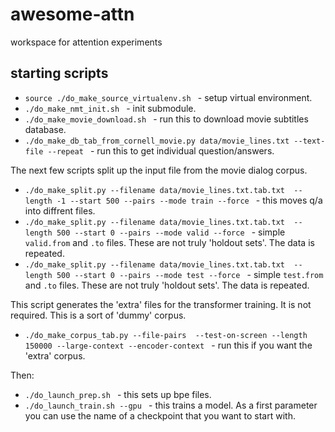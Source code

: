 # awesome-attn
workspace for attention experiments

## starting scripts

* `source ./do_make_source_virtualenv.sh ` - setup virtual environment. 
* `./do_make_nmt_init.sh ` - init submodule.
* `./do_make_movie_download.sh ` - run this to download movie subtitles database.
* `./do_make_db_tab_from_cornell_movie.py data/movie_lines.txt --text-file --repeat ` - run this to get individual question/answers.

The next few scripts split up the input file from the movie dialog corpus.

* `./do_make_split.py --filename data/movie_lines.txt.tab.txt  --length -1 --start 500 --pairs --mode train --force ` - this moves q/a into diffrent files. 
* `./do_make_split.py --filename data/movie_lines.txt.tab.txt  --length 500 --start 0 --pairs --mode valid --force ` - simple `valid.from` and `.to` files. These are not truly 'holdout sets'. The data is repeated.
* `./do_make_split.py --filename data/movie_lines.txt.tab.txt  --length 500 --start 0 --pairs --mode test --force ` - simple `test.from` and `.to` files. These are not truly 'holdout sets'. The data is repeated.

This script generates the 'extra' files for the transformer training. It is not required. This is a sort of 'dummy' corpus.

* `./do_make_corpus_tab.py --file-pairs  --test-on-screen --length 150000 --large-context --encoder-context ` - run this if you want the 'extra' corpus.

Then:

* `./do_launch_prep.sh ` - this sets up bpe files.
* `./do_launch_train.sh --gpu ` - this trains a model. As a first parameter you can use the name of a checkpoint that you want to start with.
